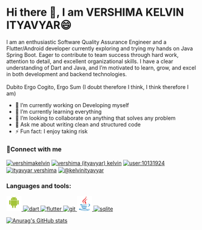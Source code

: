 
<h1 >Hi there 👋, I am VERSHIMA KELVIN ITYAVYAR😄</h1>
I am an enthusiastic Software Quality Assurance Engineer and a Flutter/Android developer currently exploring and trying my hands on Java Spring Boot. Eager to contribute to team success through hard work, attention to detail, and excellent organizational skills. I have a clear understanding of Dart and Java, and I’m motivated to learn, grow, and excel in both development and backend technologies.
<br></br>
Dubito Ergo Cogito, Ergo Sum (I doubt therefore I think, I think therefore I am)



- 🔭 I’m currently working on Developing myself
- 🌱 I’m currently learning everything
- 👯 I’m looking to collaborate on anything that solves any problem
- 💬 Ask me about writing clean and structured code
- ⚡ Fun fact: I enjoy taking risk

### 🤝Connect with me
<p align="left">
<a href="https://twitter.com/vershimakelvin" target="blank"><img align="center" src="https://raw.githubusercontent.com/rahuldkjain/github-profile-readme-generator/master/src/images/icons/Social/twitter.svg" alt="vershimakelvin" height="30" width="40" /></a>
<a href="https://linkedin.com/in/vershima (ityavyar) kelvin" target="blank"><img align="center" src="https://raw.githubusercontent.com/rahuldkjain/github-profile-readme-generator/master/src/images/icons/Social/linked-in-alt.svg" alt="vershima (ityavyar) kelvin" height="30" width="40" /></a>
<a href="https://stackoverflow.com/users/user:10131924" target="blank"><img align="center" src="https://raw.githubusercontent.com/rahuldkjain/github-profile-readme-generator/master/src/images/icons/Social/stack-overflow.svg" alt="user:10131924" height="30" width="40" /></a>
<a href="https://fb.com/ityavyar vershima" target="blank"><img align="center" src="https://raw.githubusercontent.com/rahuldkjain/github-profile-readme-generator/master/src/images/icons/Social/facebook.svg" alt="ityavyar vershima" height="30" width="40" /></a>
<a href="https://medium.com/@kelvinityavyar" target="blank"><img align="center" src="https://raw.githubusercontent.com/rahuldkjain/github-profile-readme-generator/master/src/images/icons/Social/medium.svg" alt="@kelvinityavyar" height="30" width="40" /></a>
</p>
            
### Languages and tools:
<p align="left"> <a href="https://developer.android.com" target="_blank" rel="noreferrer"> <img src="https://raw.githubusercontent.com/devicons/devicon/master/icons/android/android-original-wordmark.svg" alt="android" width="40" height="40"/> </a> <a href="https://dart.dev" target="_blank" rel="noreferrer"> <img src="https://www.vectorlogo.zone/logos/dartlang/dartlang-icon.svg" alt="dart" width="40" height="40"/> </a> <a href="https://flutter.dev" target="_blank" rel="noreferrer"> <img src="https://www.vectorlogo.zone/logos/flutterio/flutterio-icon.svg" alt="flutter" width="40" height="40"/> </a> <a href="https://git-scm.com/" target="_blank" rel="noreferrer"> <img src="https://www.vectorlogo.zone/logos/git-scm/git-scm-icon.svg" alt="git" width="40" height="40"/> </a> <a href="https://www.java.com" target="_blank" rel="noreferrer"> <img src="https://raw.githubusercontent.com/devicons/devicon/master/icons/java/java-original.svg" alt="java" width="40" height="40"/> </a> <a href="https://www.sqlite.org/" target="_blank" rel="noreferrer"> <img src="https://www.vectorlogo.zone/logos/sqlite/sqlite-icon.svg" alt="sqlite" width="40" height="40"/> </a> </p>


           
 [![Anurag's GitHub stats](https://github-readme-stats.vercel.app/api?username=VershimaKelvin)](https://github.com/anuraghazra/github-readme-stats)

